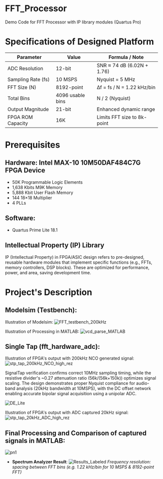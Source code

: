 # FFT_Processor
Demo Code for FFT Processor with IP library modules (Quartus Pro)

# Specifications of Designed Platform

| **Parameter**         | **Value**             | **Formula / Note**                         |
|-----------------------|-----------------------|--------------------------------------------|
| ADC Resolution        | 12-bit                | SNR ≈ 74 dB (6.02N + 1.76)                 |
| Sampling Rate (fs)    | 10 MSPS               | Nyquist = 5 MHz                            |
| FFT Size (N)          | 8192-point            | Δf = fs / N = 1.22 kHz/bin                 |
| Total Bins            | 4096 usable bins      | N / 2 (Nyquist)                            |
| Output Magnitude      | 21-bit                | Enhanced dynamic range                     |
| FPGA ROM Capacity     | 16K                   | Limits FFT size to 8k-point                |

# Prerequisites

## Hardware: Intel MAX-10 10M50DAF484C7G FPGA Device
- 50K Programmable Logic Elements
- 1,638 Kbits M9K Memory
- 5,888 Kbit User Flash Memory
- 144 18×18 Multiplier
- 4 PLLs

## Software: 
- Quartus Prime Lite 18.1

## Intellectual Property (IP) Library
IP (Intellectual Property) in FPGA/ASIC design refers to pre-designed, reusable
hardware modules that implement specific functions (e.g., FFTs, memory controllers, DSP
blocks). These are optimized for performance, power, and area, saving development time.

# Project's Description


## Modelsim (Testbench):

Illustration of Modelsim:
![FFT_testbench_200kHz](https://github.com/user-attachments/assets/fd5c9665-3e44-4d8e-b3ad-9a580d012d8a)

Illustration of Processing in MATLAB:
![vcd_parse_MATLAB](https://github.com/user-attachments/assets/56154bd6-f681-47fe-8e1f-955f735514ae)

## Single Tap (fft_hardware_adc):

Illustration of FPGA's output with 200kHz NCO generated signal:
![stp_tap_200kHz_NCO_high_rez](https://github.com/user-attachments/assets/88f1265d-ed15-4fbc-9b9e-0bb3fcf8a315)

SignalTap verification confirms correct 10MHz sampling timing, while the resistive
divider's ~0.27 attenuation ratio (56k/(56k+150k)) optimizes signal scaling. The design
demonstrates proper Nyquist compliance for audio-band analysis (20kHz bandwidth at
10MSPS), with the DC offset network enabling accurate bipolar signal acquisition using a
unipolar ADC.

![DE_Lite](https://github.com/user-attachments/assets/9aaab9d9-a9d5-4cc6-85b2-ec9aad44b18c)


Illustration of FPGA's output with ADC captured 20kHz signal:
![stp_tap_20kHz_ADC_high_rez](https://github.com/user-attachments/assets/9483a3a7-ceee-4df0-8810-bb16d9e92ac2)

## Final Processing and Comparison of captured signals in MATLAB:
![pn1](https://github.com/user-attachments/assets/7bad13b9-197a-4d14-9123-2f552fe7fdb5)

- **Spectrum Analyzer Result**: 
![Results_Labeled](https://github.com/user-attachments/assets/6ea141b5-61d7-4994-8d69-889b7e90ecb2)
  _Frequency resolution: spacing between FFT bins (e.g. 1.22 kHz/bin for 10 MSPS & 8192-point FFT)_
